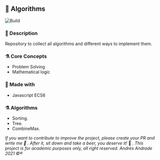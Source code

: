 ## :rocket: Algorithms


![Build](https://img.shields.io/badge/-Working-brightgreen)

### :memo: Description
Repository to collect all algorithms and different ways to implement them.

### :alembic: Core Concepts
- Problem Solving
- Mathematical logic
### :construction: Made with
- Javascript ECS6

### ⚗️ Algorithms
- Sorting.
- Tree.
- CombineMax.

*If you want to contribute to improve the project, please create your PR and write me :speech_balloon: . After it, sit down and take a beer, you deserve it!* :beers: .
*This project is for academic purposes only, all right reserved. Andrés Andrade 2021 :copyright::registered:*
